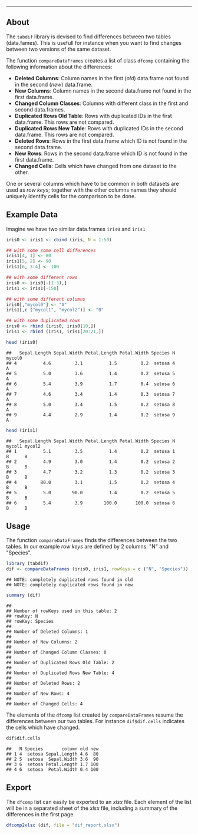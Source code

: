
--------------------------------------------------------------------------------




About
--------------------------------------------------------------------------------

The `tabdif` library is devised to find differences between two tables (data.fames).
This is usefull for instance when you want to find changes between two versions of the same dataset.

The function `compareDataFrames` creates a list of class `dfcomp` containing the following information about the differences:

- __Deleted Columns__:           Column names in the first (_old_) data.frame not found in the second (_new_) data.frame.
- __New Columns__:               Column names in the second        data.frame not found in the first          data.frame.
- __Changed Column Classes__:    Columns with different class in the first and second data.frames.
- __Duplicated Rows Old Table__: Rows with duplicated IDs in the first  data.frame. This rows are not compared.
- __Duplicated Rows New Table__: Rows with duplicated IDs in the second data.frame. This rows are not compared.
- __Deleted Rows__:              Rows in the first  data.frame which ID is not found in the second data.frame.
- __New Rows__:                  Rows in the second data.frame which ID is not found in the first  data.frame.
- __Changed Cells__:             Cells which have changed from one dataset to the other.

One or several columns which have to be common in both datasets are used as _row keys_;
together with the other columns names they should uniquely identify cells for the comparison to be done. 

Example Data
--------------------------------------------------------------------------------

Imagine we have two similar data.frames `iris0` and `iris1`


```r
iris0 <- iris1 <- cbind (iris, N = 1:50)

## with some some cell differences
iris1[4, 1] <- 80
iris1[5, 2] <- 90
iris1[6, 3:4] <- 100 

## with some different rows
iris0 <- iris0[-(1:3),]
iris1 <- iris1[-150]

## with some different columns
iris0[,"mycol0"] <- "A"
iris1[,c ("mycol1", "mycol2")] <- "B"

## with some duplicated rows
iris0 <- rbind (iris0, iris0[10,])
iris1 <- rbind (iris1, iris1[20:21,])
```


```r
head (iris0)
```

```
##   Sepal.Length Sepal.Width Petal.Length Petal.Width Species N mycol0
## 4          4.6         3.1          1.5         0.2  setosa 4      A
## 5          5.0         3.6          1.4         0.2  setosa 5      A
## 6          5.4         3.9          1.7         0.4  setosa 6      A
## 7          4.6         3.4          1.4         0.3  setosa 7      A
## 8          5.0         3.4          1.5         0.2  setosa 8      A
## 9          4.4         2.9          1.4         0.2  setosa 9      A
```

```r
head (iris1)
```

```
##   Sepal.Length Sepal.Width Petal.Length Petal.Width Species N mycol1 mycol2
## 1          5.1         3.5          1.4         0.2  setosa 1      B      B
## 2          4.9         3.0          1.4         0.2  setosa 2      B      B
## 3          4.7         3.2          1.3         0.2  setosa 3      B      B
## 4         80.0         3.1          1.5         0.2  setosa 4      B      B
## 5          5.0        90.0          1.4         0.2  setosa 5      B      B
## 6          5.4         3.9        100.0       100.0  setosa 6      B      B
```

Usage
--------------------------------------------------------------------------------

The function `compareDataFrames` finds the differences between the two tables.
In our example _row keys_ are defined by 2 columns: "N" and "Species".


```r
library (tabdif)
dif <- compareDataFrames (iris0, iris1, rowKeys = c ("N", "Species"))
```

```
## NOTE: completely duplicated rows found in old
## NOTE: completely duplicated rows found in new
```

```r
summary (dif)
```

```
##  
## Number of rowKeys used in this table: 2
## rowKey: N
## rowKey: Species
##  
## Number of Deleted Columns: 1
##  
## Number of New Columns: 2
##  
## Number of Changed Column Classes: 0
##  
## Number of Duplicated Rows Old Table: 2
##  
## Number of Duplicated Rows New Table: 4
##  
## Number of Deleted Rows: 2
##  
## Number of New Rows: 4
##  
## Number of Changed Cells: 4
```

The elements of the `dfcomp` list created by `compareDataFrames` 
resume the differences between our two tables.
For instance `dif$dif.cells` indicates the cells which have changed.


```r
dif$dif.cells
```

```
##   N Species       column old new
## 1 4  setosa Sepal.Length 4.6  80
## 2 5  setosa  Sepal.Width 3.6  90
## 3 6  setosa Petal.Length 1.7 100
## 4 6  setosa  Petal.Width 0.4 100
```


Export
--------------------------------------------------------------------------------

The `dfcomp` list can easily be exported to an _xlsx_ file. 
Each element of the list will be in a separated sheet of the _xlsx_ file,
including a summary of the differences in the first page. 


```r
dfcomp2xlsx (dif, file = "dif_report.xlsx")
```


